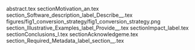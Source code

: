 abstract.tex
sectionMotivation_an.tex
section_Software_description_label_Describe__.tex
figures/fig1_conversion_strategy/fig1_conversion_strategy.png
section_Illustrative_Examples_label_Provide__.tex
sectionImpact_label.tex
sectionConclusions_l.tex
sectionAcknowledgeme.tex
section_Required_Metadata_label_section__.tex